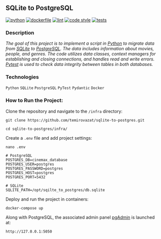 ## SQLite to PostgreSQL

[![python](https://img.shields.io/static/v1?label=python&message=3.8%20|%203.9%20|%203.10&color=informational)](https://github.com/temirovazat/sqlite-to-postgres/actions/workflows/main.yml)
[![dockerfile](https://img.shields.io/static/v1?label=dockerfile&message=published&color=2CB3E8)](https://hub.docker.com/r/temirovazat/sqlite_to_postgres)
[![lint](https://img.shields.io/static/v1?label=lint&message=flake8%20|%20mypy&color=brightgreen)](https://github.com/temirovazat/sqlite-to-postgres/actions/workflows/main.yml)
[![code style](https://img.shields.io/static/v1?label=code%20style&message=WPS&color=orange)](https://wemake-python-styleguide.readthedocs.io/en/latest/)
[![tests](https://img.shields.io/static/v1?label=tests&message=%E2%9C%94%2010%20|%20%E2%9C%98%200&color=critical)](https://github.com/temirovazat/sqlite-to-postgres/actions/workflows/main.yml)

### **Description**

_The goal of this project is to implement a script in [Python](https://www.python.org) to migrate data from [SQLite](https://sqlite.org) to [PostgreSQL](https://www.postgresql.org). The data includes information about movies, people, and genres. The code utilizes data classes, context managers for establishing and closing connections, and handles read and write errors. [Pytest](https://pytest.org) is used to check data integrity between tables in both databases._

### **Technologies**

```Python``` ```SQLite``` ```PostgreSQL``` ```PyTest``` ```Pydantic``` ```Docker```

### **How to Run the Project:**

Clone the repository and navigate to the `/infra` directory:

```
git clone https://github.com/temirovazat/sqlite-to-postgres.git
```
```
cd sqlite-to-postgres/infra/
```

Create a `.env` file and add project settings:

```
nano .env
```
```
# PostgreSQL
POSTGRES_DB=cinemax_database
POSTGRES_USER=postgres
POSTGRES_PASSWORD=postgres
POSTGRES_HOST=postgres
POSTGRES_PORT=5432

# SQLite
SQLITE_PATH=/opt/sqilte_to_postgres/db.sqlite
```

Deploy and run the project in containers:

```
docker-compose up
```

Along with PostgreSQL, the associated admin panel [pgAdmin](https://www.pgadmin.org) is launched at:

```
http://127.0.0.1:5050
```